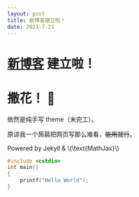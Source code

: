 ```yaml
---
layout: post
title: 新博客建立啦！
date: 2021-7-21
---
```


# [新博客](//blog.earthmessenger.xyz) 建立啦！
# 撒花！ 🎉

依然是纯手写 theme（未完工）。

原谅我一个蒟蒻把网页写那么难看，~~能用就行~~。

Powered by Jekyll & \\(\text{MathJax}\\)

```cpp
#include <cstdio>
int main()
{
    printf("Hello World");
}
```
